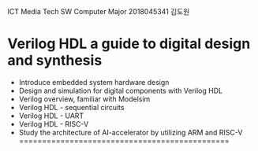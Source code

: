 ICT Media Tech
SW Computer
Major
2018045341 김도원

Verilog HDL a guide to digital design and synthesis
==============================================
+ Introduce embedded system hardware design
+ Design and simulation for digital components with Verilog HDL
+ Verilog overview, familiar with Modelsim
+ Verilog HDL - sequential circuits
+ Verilog HDL - UART
+ Verilog HDL - RISC-V
+ Study the architecture of AI-accelerator by utilizing ARM and RISC-V
==============================================
